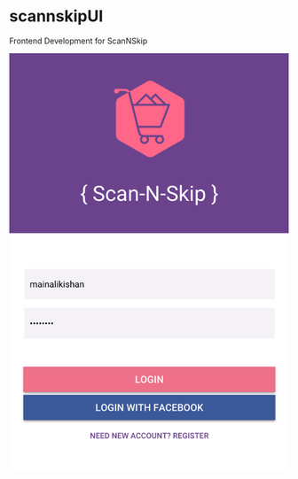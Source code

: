 # scannskipUI
Frontend Development for ScanNSkip

<img src="https://github.com/mainalikishan/scannskipUI/blob/master/login_ui.png?raw=true" alt="login page">
